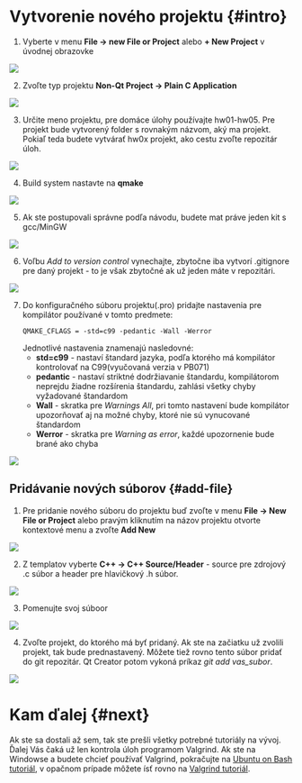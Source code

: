 # Vytvorenie nového projektu {#intro}

1. Vyberte v menu **File → new File or Project** alebo **+ New Project** v úvodnej obrazovke

  ![](/images/qt-creator/create_01.png)

2. Zvoľte typ projektu **Non-Qt Project → Plain C Application**

  ![](/images/qt-creator/create_02.png)

3. Určite meno projektu, pre domáce úlohy používajte hw01-hw05. Pre projekt bude vytvorený folder s rovnakým názvom, aký ma projekt. Pokiaľ teda budete vytvárať hw0x projekt, ako cestu zvoľte repozitár úloh.

  ![](/images/qt-creator/create_03.png)

4. Build system nastavte na **qmake**

  ![](/images/qt-creator/create_04.png)

5. Ak ste postupovali správne podľa návodu, budete mat práve jeden kit s gcc/MinGW

  ![](/images/qt-creator/create_05.png)
  
6. Voľbu *Add to version control* vynechajte, zbytočne iba vytvorí .gitignore pre daný projekt - to je však zbytočné ak už jeden máte v repozitári.

  ![](/images/qt-creator/create_06.png)

7. Do konfiguračného súboru projektu(.pro) pridajte nastavenia pre kompilátor používané v tomto predmete:
   ```
   QMAKE_CFLAGS = -std=c99 -pedantic -Wall -Werror
   ```
   Jednotlivé nastavenia znamenajú nasledovné:
   - **std=c99** - nastaví štandard jazyka, podľa ktorého má kompilátor kontrolovať na C99(vyučovaná verzia v PB071)
   - **pedantic** - nastaví striktné dodržiavanie štandardu, kompilátorom neprejdu žiadne rozšírenia štandardu, zahlási všetky chyby vyžadované štandardom
   - **Wall** - skratka pre *Warnings All*, pri tomto nastavení bude kompilátor upozorňovať aj na možné chyby, ktoré nie sú vynucované štandardom
   - **Werror** - skratka pre *Warning as error*, každé upozornenie bude brané ako chyba
  
  ![](/images/qt-creator/create_07.png)
  
## Pridávanie nových súborov {#add-file}

1. Pre pridanie nového súboru do projektu buď zvoľte v menu **File → New File or Project** alebo pravým kliknutím na názov projektu otvorte kontextové menu a zvoľte **Add New**

  ![](/images/qt-creator/newfile_01.png)
  
2. Z templatov vyberte **C++ → C++ Source/Header** - source pre zdrojový .c súbor a header pre hlavičkový .h súbor.

  ![](/images/qt-creator/newfile_02.png)

3. Pomenujte svoj súboor

  ![](/images/qt-creator/newfile_03.png)

4. Zvoľte projekt, do ktorého má byť pridaný. Ak ste na začiatku už zvolili projekt, tak bude prednastavený. Môžete tiež rovno tento súbor pridať do git repozitár. Qt Creator potom vykoná príkaz *git add vas_subor*.

  ![](/images/qt-creator/newfile_04.png)


# Kam ďalej {#next}

Ak ste sa dostali až sem, tak ste prešli všetky potrebné tutoriály na vývoj. Ďalej Vás čaká už len kontrola úloh programom Valgrind. Ak ste na Windowse a budete chcieť používať Valgrind, pokračujte na [Ubuntu on Bash tutoriál](), v opačnom prípade môžete ísť rovno na [Valgrind tutoriál]().